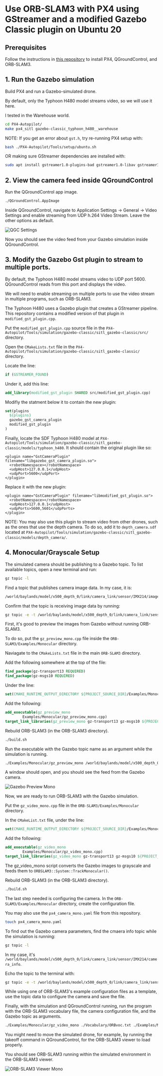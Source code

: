 # Use ORB-SLAM3 with PX4 using GStreamer and a modified Gazebo Classic plugin on Ubuntu 20


## Prerequisites
Follow the instructions in [this repository](https://github.com/damiankryzia71/orbslam3-px4-qgc-ubuntu/tree/ubuntu20) to install PX4, QGroundControl, and ORB-SLAM3.

## 1. Run the Gazebo simulation
Build PX4 and run a Gazebo-simulated drone.

By default, only the Typhoon H480 model streams video, so we will use it here.

I tested in the Warehouse world.
```bash
cd PX4-Autopilot/
make px4_sitl gazebo-classic_typhoon_h480__warehouse
```
NOTE: If you get an error about `gst.h`, try re-running PX4 setup with:
```bash
bash ./PX4-Autopilot/Tools/setup/ubuntu.sh
```
OR making sure GStreamer dependencies are installed with:
```bash
sudo apt install gstreamer1.0-plugins-bad gstreamer1.0-libav gstreamer1.0-gl -y
```

## 2. View the camera feed inside QGroundControl
Run the QGroundControl app image.
```bash
./QGroundControl.AppImage
```
Inside QGroundControl, navigate to Application Settings -> General -> Video Settings and enable streaming from UDP h.264 Video Stream.
Leave the other options as default.

![QGC Settings](https://github.com/damiankryzia71/orbslam3-gz-ubuntu22/blob/1434da47aa1d87834c4a4d755039aa4110919705/screenshots/Screenshot%20from%202025-04-01%2018-06-33.png)

Now you should see the video feed from your Gazebo simulation inside QGroundControl.

## 3. Modify the Gazebo Gst plugin to stream to multiple ports.
By default, the Typhoon H480 model streams video to UDP port 5600. QGroundControl reads from this port and displays the video.

We will need to enable streaming on multiple ports to use the video stream in multiple programs, such as ORB-SLAM3.

The Typhoon H480 uses a Gazebo plugin that creates a GStreamer pipeline. This repository contains a modified version of that plugin in `modified_gst_plugin.cpp`.

Put the `modified_gst_plugin.cpp` source file in the `PX4-Autopilot/Tools/simulation/gazebo-classic/sitl_gazebo-classic/src/` directory.

Open the `CMakeLists.txt` file in the `PX4-Autopilot/Tools/simulation/gazebo-classic/sitl_gazebo-classic/` directory.

Locate the line:
```cmake
if (GSTREAMER_FOUND)
```
Under it, add this line:
```cmake
add_library(modified_gst_plugin SHARED src/modified_gst_plugin.cpp)
```
Modifiy the statment below it to contain the new plugin:
```cmake
set(plugins
  ${plugins}
  gazebo_gst_camera_plugin
  modified_gst_plugin
)
```
Finally, locate the SDF Typhoon H480 model at `PX4-Autopilot/Tools/simulation/gazebo-classic/sitl_gazebo-classic/models/typhoon_h480`.
It should contain the original plugin like so:
```sdf
<plugin name="GstCameraPlugin" filename="libgazebo_gst_camera_plugin.so">
  <robotNamespace></robotNamespace>
  <udpHost>127.0.0.1</udpHost>
  <udpPort>5600</udpPort>
</plugin>
```
Replace it with the new plugin:
```sdf
<plugin name="GstCameraPlugin" filename="libmodified_gst_plugin.so">
  <robotNamespace></robotNamespace>
  <udpHost>127.0.0.1</udpHost>
  <udpPorts>5600,5601</udpPorts>
</plugin>
```
NOTE: You may also use this plugin to stream video from other drones, such as the ones that use the depth camera. To do so, add it to `depth_camera.sdf` located at `PX4-Autopilot/Tools/simulation/gazebo-classic/sitl_gazebo-classic/models/depth_camera/`.

## 4. Monocular/Grayscale Setup
The simulated camera should be publishing to a Gazebo topic. To list available topics, open a new terminal and run:
```bash
gz topic -l
```
Find a topic that publishes camera image data. In my case, it is:
```bash
/world/baylands/model/x500_depth_0/link/camera_link/sensor/IMX214/image
```
Confirm that the topic is receiving image data by running:
```bash
gz topic -e -t /world/baylands/model/x500_depth_0/link/camera_link/sensor/IMX214/image
```
First, it's good to preview the images from Gazebo without running ORB-SLAM3.

To do so, put the `gz_preview_mono.cpp` file inside the `ORB-SLAM3/Examples/Monocular` directory.

Naviagate to the `CMakeLists.txt` file in the main `ORB-SLAM3` directory.

Add the following somewhere at the top of the file:
```cmake
find_package(gz-transport13 REQUIRED)
find_package(gz-msgs10 REQUIRED)
```
Under the line:
```cmake
set(CMAKE_RUNTIME_OUTPUT_DIRECTORY ${PROJECT_SOURCE_DIR}/Examples/Monocular)
```
Add the following:
```cmake
add_executable(gz_preview_mono
        Examples/Monocular/gz_preview_mono.cpp)
target_link_libraries(gz_preview_mono gz-transport13 gz-msgs10 ${PROJECT_NAME})
```
Rebuild ORB-SLAM3 (in the ORB-SLAM3 directory).
```bash
./build.sh
```
Run the executable with the Gazebo topic name as an argument while the simulation is running.
```bash
./Examples/Monocular/gz_preview_mono /world/baylands/model/x500_depth_0/link/camera_link/sensor/IMX214/image
```
A window should open, and you should see the feed from the Gazebo camera.

![Gazebo Preview Mono](https://github.com/damiankryzia71/orbslam3-gz-ubuntu22/blob/6e42ab974aca4b9628ace8618b3cfea9a7614ded/screenshots/Screenshot%20from%202025-04-01%2020-49-08.png)

Now, we are ready to run ORB-SLAM3 with the Gazebo simulation.

Put the `gz_video_mono.cpp` file in the `ORB-SLAM3/Examples/Monocular` directory.

In the `CMakeList.txt` file, under the line:
```cmake
set(CMAKE_RUNTIME_OUTPUT_DIRECTORY ${PROJECT_SOURCE_DIR}/Examples/Monocular)
```
Add the following:
```cmake
add_executable(gz_video_mono
        Examples/Monocular/gz_video_mono.cpp)
target_link_libraries(gz_video_mono gz-transport13 gz-msgs10 ${PROJECT_NAME})
```
The gz_video_mono script converts the Gazebo images to grayscale and feeds them to `ORBSLAM3::System::TrackMonocular()`.

Rebuild ORB-SLAM3 (in the ORB-SLAM3 directory).
```bash
./build.sh
```

The last step needed is configuring the camera. In the `ORB-SLAM3/Examples/Monocular` directory, create the configuration file.

You may also use the `px4_camera_mono.yaml` file from this repository.
```bash
touch px4_camera_mono.yaml
```
To find out the Gazebo camera parameters, find the cmaera info topic while the simulation is running:
```bash
gz topic -l
```
In my case, it's `/world/baylands/model/x500_depth_0/link/camera_link/sensor/IMX214/camera_info`.

Echo the topic to the terminal with:
```bash
gz topic -e -t /world/baylands/model/x500_depth_0/link/camera_link/sensor/IMX214/camera_info
```
While using one of ORB-SLAM3's example configuration files as a template, use the topic data to configure the camera and save the file.

Finally, with the simulation and QGroundControl running, run the program with the ORB-SLAM3 vocabulary file, the camera configuration file, and the Gazebo topic as arguments.
```bash
./Examples/Monocular/gz_video_mono ./Vocabulary/ORBvoc.txt ./Examples/Monocular/px4_camera_mono.yaml /world/baylands/model/x500_depth_0/link/camera_link/sensor/IMX214/image
```
You might need to move the simulated drone, for example, by running the takeoff command in QGroundControl, for the ORB-SLAM3 viewer to load properly.

You should see ORB-SLAM3 running within the simulated environment in the ORB-SLAM3 viewer.

![ORB-SLAM3 Viewer Mono](https://github.com/damiankryzia71/orbslam3-gz-ubuntu22/blob/71b52f816e1c0693b1930a2f86232f5bcdc629fc/screenshots/Screenshot%20from%202025-04-01%2021-13-42.png)
